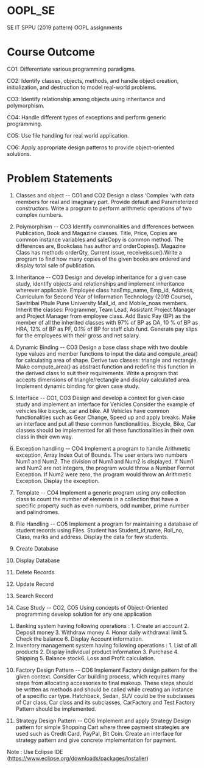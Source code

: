 # OOPL_SE
SE IT SPPU (2019 pattern) OOPL assignments

# Course Outcome
CO1: Differentiate various programming paradigms.

CO2: Identify classes, objects, methods, and handle object creation, initialization, and destruction to model real-world problems. 

CO3: Identify relationship among objects using inheritance and polymorphism. 

CO4: Handle different types of exceptions and perform generic programming. 

CO5: Use file handling for real world application. 

CO6: Apply appropriate design patterns to provide object-oriented solutions.

# Problem Statements
1. Classes and object -- CO1 and CO2
Design a class ‘Complex ‘with data members for real and imaginary part. Provide default and 
Parameterized constructors. Write a program to perform arithmetic operations of two complex 
numbers.

2. Polymorphism -- CO3
Identify commonalities and differences between Publication, Book and Magazine classes. Title, 
Price, Copies are common instance variables and saleCopy is common method. The differences 
are, Bookclass has author and orderCopies(). Magazine Class has methods orderQty, Current issue, 
receiveissue().Write a program to find how many copies of the given books are ordered and 
display total sale of publication. 

3. Inheritance -- CO3
Design and develop inheritance for a given case study, identify objects and relationships and 
implement inheritance wherever applicable. Employee class hasEmp_name, Emp_id, Address, 
Curriculum for Second Year of Information Technology (2019 Course), Savitribai Phule Pune University
Mail_id, and Mobile_noas members. Inherit the classes: Programmer, Team Lead, Assistant Project 
Manager and Project Manager from employee class. Add Basic Pay (BP) as the member of all the 
inherited classes with 97% of BP as DA, 10 % of BP as HRA, 12% of BP as PF, 0.1% of BP for staff 
club fund. Generate pay slips for the employees with their gross and net salary.

4. Dynamic Binding -- CO3
Design a base class shape with two double type values and member functions to input the data 
and compute_area() for calculating area of shape. Derive two classes: triangle and rectangle. Make 
compute_area() as abstract function and redefine this function in the derived class to suit their 
requirements. Write a program that accepts dimensions of triangle/rectangle and display 
calculated area. Implement dynamic binding for given case study.

5. Interface -- CO1, CO3
Design and develop a context for given case study and implement an interface for Vehicles 
Consider the example of vehicles like bicycle, car and bike. All Vehicles have common 
functionalities such as Gear Change, Speed up and apply breaks. Make an interface and put all 
these common functionalities. Bicycle, Bike, Car classes should be implemented for all these 
functionalities in their own class in their own way.

6. Exception handling -- CO4
Implement a program to handle Arithmetic exception, Array Index Out of Bounds. The user enters 
two numbers Num1 and Num2. The division of Num1 and Num2 is displayed. If Num1 and Num2 
are not integers, the program would throw a Number Format Exception. If Num2 were zero, the 
program would throw an Arithmetic Exception. Display the exception.

7. Template -- CO4
Implement a generic program using any collection class to count the number of elements in a 
collection that have a specific property such as even numbers, odd number, prime number and 
palindromes. 

8. File Handling -- CO5
Implement a program for maintaining a database of student records using Files.
Student has Student_id,name, Roll_no, Class, marks and address. Display the data for few 
students.
1. Create Database
2. Display Database 
3. Delete Records
4. Update Record
5. Search Record

9. Case Study -- CO2, CO5
Using concepts of Object-Oriented programming develop solution for any one application
  1) Banking system having following operations : 1. Create an account 2. Deposit money 3. Withdraw money 4. Honor daily withdrawal limit 5. Check the balance 6. Display Account information.
  2) Inventory management system having following operations : 1. List of all products 2. Display individual product information 3. Purchase 4. Shipping  5. Balance stock6. Loss and Profit calculation.


10. Factory Design Pattern -- CO6
Implement Factory design pattern for the given context. Consider Car building process, which 
requires many steps from allocating accessories to final makeup. These steps should be written as 
methods and should be called while creating an instance of a specific car type. Hatchback, Sedan, 
SUV could be the subclasses of Car class. Car class and its subclasses, CarFactory and Test Factory
Pattern should be implemented.

11. Strategy Design Pattern -- CO6
Implement and apply Strategy Design pattern for simple Shopping Cart where three payment 
strategies are used such as Credit Card, PayPal, Bit Coin. Create an interface for strategy pattern 
and give concrete implementation for payment.


Note : Use Eclipse IDE (https://www.eclipse.org/downloads/packages/installer)
